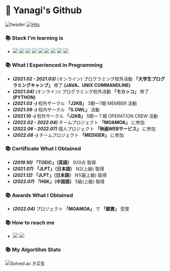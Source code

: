 # 🙇 Yanagi's Github

![header](https://capsule-render.vercel.app/api?type=waving&color=FF3366&height=300&section=header&text=「柳」&fontSize=50&fontColor=181717)
[![Hits](https://hits.seeyoufarm.com/api/count/incr/badge.svg?url=https%3A%2F%2Fgithub.com%2Fyujiah-github&count_bg=%233B7E08&title_bg=%2355A651&icon=&icon_color=%2313330D&title=hits&edge_flat=false)](https://hits.seeyoufarm.com)        

### 📚 Stack I'm learning is
- <img src="https://img.shields.io/badge/HTML5-E34F26?logo=HTML5&logoColor=white"/> <img src="https://img.shields.io/badge/CSS3-1572B6?logo=CSS3&logoColor=white"/> <img src="https://img.shields.io/badge/JavaScript-F7DF1E?logo=JavaScript&logoColor=white"/> <img src="https://img.shields.io/badge/React-61DAFB?logo=React&logoColor=white"/> <img src="https://img.shields.io/badge/Python-3776AB?logo=Python&logoColor=white"/> <img src="https://img.shields.io/badge/React Router-CA4245?logo=React Router&logoColor=white"/> <img src="https://img.shields.io/badge/Redux-764ABC?logo=Redux&logoColor=white"/> <img src="https://img.shields.io/badge/React Query-FF4154?logo=React Query&logoColor=white"/> <img src="https://img.shields.io/badge/styled-components-DB7093?logo=styled-components&logoColor=white"/>

### 📚 What I Experienced in Programming
- ***(2021.02 - 2021.03)*** (オンライン) プログラミング校外活動 **「大学生プログラミングキャンプ」** 修了 **(JAVA、UNIX COMMANDLINE)**
- ***(2021.04)*** (オンライン) プログラミング校外活動 **「モカッコ」** 修了 **(PYTHON)**
- ***(2021.03 -)*** 校外サークル **「J2KB」** 3期ー7期 MEMBER 活動 
- ***(2021.09 -)*** 校内サークル **「S.OWL」** 活動
- ***(2021.10 -)*** 校外サークル **「J2KB」** 5期ー７期 OPERATION CREW 活動
- ***(2022.02 - 2022.04)*** チームプロジェクト **「MOAMOA」** に参加
- ***(2022.06 - 2022.07)*** 個人プロジェクト **「映画WEBサービス」** に参加
- ***(2022.08 -)*** チームプロジェクト **「MEDIGER」** に参加

### 📚 Certificate What I Obtained
- ***(2019.10)*** **「TOEIC」（英語）** 920点 取得
- ***(2021.07)*** **「JLPT」（日本語）** N2(上級) 取得
- ***(2021.12)*** **「JLPT」（日本語）** N1(最上級) 取得
- ***(2022.07)*** **「HSK」（中国語）** 5級(上級) 取得

### 📚 Awards What I Obtained
- ***(2022.04)*** プロジェクト **「MOAMOA」** で **「銀賞」** 受賞

### 📚 How to reach me
- [<img src="https://img.shields.io/badge/Instagram-E4405F?logo=Instagram&logoColor=white"/>](https://instagram.com/jay__yah) [<img src="https://img.shields.io/badge/Youtube-FF0000?logo=Youtube&logoColor=white"/>](https://www.youtube.com/channel/UCv-WSlbb_65GJEdvAWHM2mg)

 ### 📚 My Algortihm Stats
![Solved.ac
프로필](http://mazassumnida.wtf/api/v2/generate_badge?boj=cil05265&height=100)
 
